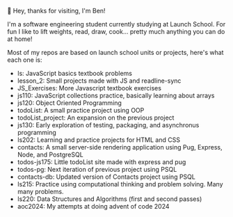 👋 Hey, thanks for visiting, I'm Ben!

I'm a software engineering student currently studying at Launch School. For fun I like to lift weights, read, draw, cook... pretty much anything you can do at home!

Most of my repos are based on launch school units or projects, here's what each one is:
- ls: JavaScript basics textbook problems
- lesson_2: Small projects made with JS and readline-sync
- JS_Exercises: More Javascript textbook exercises
- js110: JavaScript collections practice, basically learning about arrays
- js120: Object Oriented Programming
- todoList: A small practice project using OOP
- todoList_project: An expansion on the previous project
- js130: Early exploration of testing, packaging, and asynchronus programming
- ls202: Learning and practice projects for HTML and CSS
- contacts: A small server-side rendering application using Pug, Express, Node, and PostgreSQL
- todos-js175: Little todoList site made with express and pug
- todos-pg: Next iteration of previous project using PSQL
- contacts-db: Updated version of Contacts project using PSQL
- ls215: Practice using computational thinking and problem solving. Many many problems.
- ls220: Data Structures and Algorithms (first and second passes)
- aoc2024: My attempts at doing advent of code 2024

